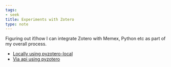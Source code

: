```yaml
---
tags:
- seek
title: Experiments with Zotero
type: note
---
```

Figuring out if/how I can integrate Zotero with Memex, Python etc as part of my overall process.

- [Locally using pyzotero-local](https://github.com/hnspn/pyzotero-local)
- [Via api using pyzotero](https://pyzotero.readthedocs.io/en/latest/)